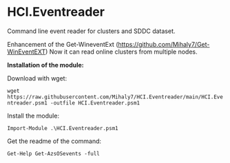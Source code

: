 # HCI.Eventreader
Command line event reader for clusters and SDDC dataset.

Enhancement of the Get-WineventExt (https://github.com/Mihaly7/Get-WinEventEXT)
Now it can read online clusters from multiple nodes. 

**Installation of the module:**

Download with wget:

`wget https://raw.githubusercontent.com/Mihaly7/HCI.Eventreader/main/HCI.Eventreader.psm1 -outfile HCI.Eventreader.psm1`

Install the module:

`Import-Module .\HCI.Eventreader.psm1`

Get the readme of the command:

`Get-Help Get-AzsOSevents -full`
